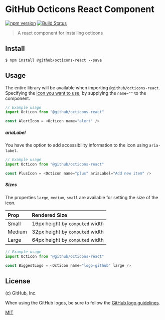 # GitHub Octicons React Component

[![npm version](https://img.shields.io/npm/v/%40github%2Focticons-react.svg)](https://www.npmjs.org/package/%40github%2Focticons-react)
[![Build Status](https://travis-ci.org/primer/octicons.svg?branch=master)](https://travis-ci.org/primer/octicons)

> A react component for installing octicons

## Install

```
$ npm install @github/octicons-react --save
```

## Usage

The entire library will be available when importing `@github/octicons-react`. Specifying the [icon you want to use][octicons], by supplying the `name=""` to the component.

```js
// Example usage
import Octicon from "@github/octicons-react"

const AlertIcon = <Octicon name="alert" />
```

##### ariaLabel

You have the option to add accessibility information to the icon using `aria-label`.

```js
// Example usage
import Octicon from "@github/octicons-react"

const PlusIcon = <Octicon name="plus" ariaLabel="Add new item" />
```


##### Sizes

The properties `large`, `medium`, `small` are available for setting the size of the icon.

| Prop | Rendered Size |
| :- | :- |
| Small | 16px height by `computed` width |
| Medium | 32px height by `computed` width |
| Large | 64px height by `computed` width |

```js
// Example usage
import Octicon from "@github/octicons-react"

const BiggestLogo = <Octicon name="logo-github" large />
```

## License

(c) GitHub, Inc.

When using the GitHub logos, be sure to follow the [GitHub logo guidelines](https://github.com/logos).

[MIT](./LICENSE)  

[octicons]: https://octicons.github.com/
[primer]: https://github.com/primer/primer
[docs]: http://primercss.io/
[npm]: https://www.npmjs.com/
[install-npm]: https://docs.npmjs.com/getting-started/installing-node
